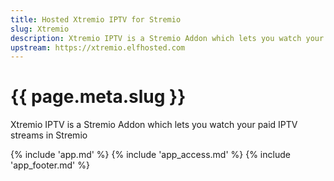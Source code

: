 ```yaml
---
title: Hosted Xtremio IPTV for Stremio
slug: Xtremio
description: Xtremio IPTV is a Stremio Addon which lets you watch your paid IPTV streams in Stremio
upstream: https://xtremio.elfhosted.com
---
```


# {{ page.meta.slug }}

Xtremio IPTV is a Stremio Addon which lets you watch your paid IPTV streams in Stremio

{% include 'app.md' %}
{% include 'app_access.md' %}
{% include 'app_footer.md' %}